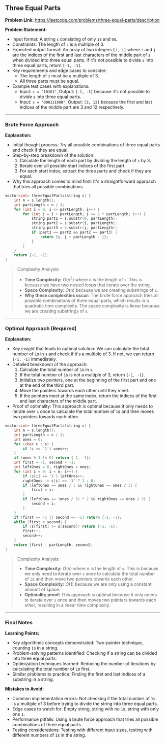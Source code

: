 ## Three Equal Parts

**Problem Link:** https://leetcode.com/problems/three-equal-parts/description

**Problem Statement:**
- Input format: A string `s` consisting of only `1`s and `0`s.
- Constraints: The length of `s` is a multiple of 3.
- Expected output format: An array of two integers `[i, j]` where `i` and `j` are the indices of the first and last characters of the middle part of `s` when divided into three equal parts. If it's not possible to divide `s` into three equal parts, return `[-1, -1]`.
- Key requirements and edge cases to consider:
  - The length of `s` must be a multiple of 3.
  - All three parts must be equal.
- Example test cases with explanations:
  - Input: `s = "10101"`, Output: `[-1, -1]` because it's not possible to divide `s` into three equal parts.
  - Input: `s = "000111000"`, Output: `[3, 12]` because the first and last indices of the middle part are 3 and 12 respectively.

---

### Brute Force Approach

**Explanation:**
- Initial thought process: Try all possible combinations of three equal parts and check if they are equal.
- Step-by-step breakdown of the solution:
  1. Calculate the length of each part by dividing the length of `s` by 3.
  2. Iterate over all possible start indices of the first part.
  3. For each start index, extract the three parts and check if they are equal.
- Why this approach comes to mind first: It's a straightforward approach that tries all possible combinations.

```cpp
vector<int> threeEqualParts(string s) {
    int n = s.length();
    int partLength = n / 3;
    for (int i = 0; i <= partLength; i++) {
        for (int j = i + partLength; j <= 2 * partLength; j++) {
            string part1 = s.substr(0, partLength);
            string part2 = s.substr(i, partLength);
            string part3 = s.substr(j, partLength);
            if (part1 == part2 && part2 == part3) {
                return {i, j + partLength - 1};
            }
        }
    }
    return {-1, -1};
}
```

> Complexity Analysis:
> - **Time Complexity:** $O(n^2)$ where $n$ is the length of `s`. This is because we have two nested loops that iterate over the string.
> - **Space Complexity:** $O(n)$ because we are creating substrings of `s`.
> - **Why these complexities occur:** The brute force approach tries all possible combinations of three equal parts, which results in a quadratic time complexity. The space complexity is linear because we are creating substrings of `s`.

---

### Optimal Approach (Required)

**Explanation:**
- Key insight that leads to optimal solution: We can calculate the total number of `1`s in `s` and check if it's a multiple of 3. If not, we can return `[-1, -1]` immediately.
- Detailed breakdown of the approach:
  1. Calculate the total number of `1`s in `s`.
  2. If the total number of `1`s is not a multiple of 3, return `[-1, -1]`.
  3. Initialize two pointers, one at the beginning of the first part and one at the end of the third part.
  4. Move the pointers towards each other until they meet.
  5. If the pointers meet at the same index, return the indices of the first and last characters of the middle part.
- Proof of optimality: This approach is optimal because it only needs to iterate over `s` once to calculate the total number of `1`s and then moves two pointers towards each other.

```cpp
vector<int> threeEqualParts(string s) {
    int n = s.length();
    int partLength = n / 3;
    int ones = 0;
    for (char c : s) {
        if (c == '1') ones++;
    }
    if (ones % 3 != 0) return {-1, -1};
    int first = -1, second = -1;
    int leftOnes = 0, rightOnes = ones;
    for (int i = 0; i < n; i++) {
        if (s[i] == '1') leftOnes++;
        rightOnes -= s[i] == '1' ? 1 : 0;
        if (leftOnes == ones / 3 && rightOnes == ones / 3) {
            first = i;
        }
        if (leftOnes == (ones / 3) * 2 && rightOnes == ones / 3) {
            second = i;
        }
    }
    if (first == -1 || second == -1) return {-1, -1};
    while (first < second) {
        if (s[first] != s[second]) return {-1, -1};
        first++;
        second++;
    }
    return {first - partLength, second};
}
```

> Complexity Analysis:
> - **Time Complexity:** $O(n)$ where $n$ is the length of `s`. This is because we only need to iterate over `s` once to calculate the total number of `1`s and then move two pointers towards each other.
> - **Space Complexity:** $O(1)$ because we are only using a constant amount of space.
> - **Optimality proof:** This approach is optimal because it only needs to iterate over `s` once and then moves two pointers towards each other, resulting in a linear time complexity.

---

### Final Notes

**Learning Points:**
- Key algorithmic concepts demonstrated: Two-pointer technique, counting `1`s in a string.
- Problem-solving patterns identified: Checking if a string can be divided into three equal parts.
- Optimization techniques learned: Reducing the number of iterations by calculating the total number of `1`s first.
- Similar problems to practice: Finding the first and last indices of a substring in a string.

**Mistakes to Avoid:**
- Common implementation errors: Not checking if the total number of `1`s is a multiple of 3 before trying to divide the string into three equal parts.
- Edge cases to watch for: Empty string, string with no `1`s, string with only one `1`.
- Performance pitfalls: Using a brute force approach that tries all possible combinations of three equal parts.
- Testing considerations: Testing with different input sizes, testing with different numbers of `1`s in the string.